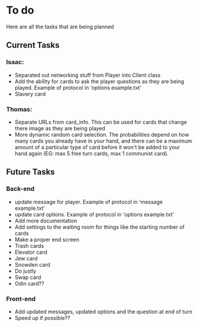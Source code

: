 # To do
Here are all the tasks that are being planned

## Current Tasks

### Isaac:
* Separated out networking stuff from Player into Client class
* Add the ability for cards to ask the player questions as they are being played.
Example of protocol in 'options example.txt'
* Slavery card

### Thomas:
* Separate URLs from card_info. This can be used for cards that change there image as they are being played
* More dynamic random card selection. The probabilities depend on how many cards you already have in your hand, and there can be a maximum amount of a particular type of card before it won't be added to your hand again (EG: max 5 free turn cards, max 1 communist card).

## Future Tasks

### Back-end
* update message for player. Example of protocol in 'message example.txt'
* update card options. Example of protocol in 'options example.txt'
* Add more documentation
* Add settings to the waiting room for things like the starting number of cards
* Make a proper end screen
* Trash cards
* Elevator card
* Jew card
* Snowden card
* Do justly
* Swap card
* Odin card??

### Front-end
* Add updated messages, updated options and the question at end of turn
* Speed up if possible??
